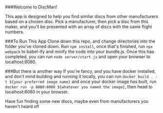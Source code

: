 ###Welcome to DiscMan!

This app is designed to help you find similar discs from other manufacturers based on a chosen disc. Pick a manufacturer, then pick a disc from this maker, and you'll be presented with an array of discs with the same flight numbers.

###To Run This App
Clone down this repo, and change directories into the folder you've cloned down. Run `npm install`, once that's finished, run `npx webpack` to babel-ify and minify the code into your bundle.js. Once this has completed, you can run `node server/start.js` and open your browser to localhost:8080.

###But there is another way
If you're fancy, and you have docker installed, and don't mind building and running it locally, you can run `docker build . -t ${your preferred image name}` and once your docker image has built, run `docker run -p 8080:8080 ${whatever you named the image}`, then head to localhost:8080 in your browser.

Have fun finding some new discs, maybe even from manufacturers you haven't heard of!